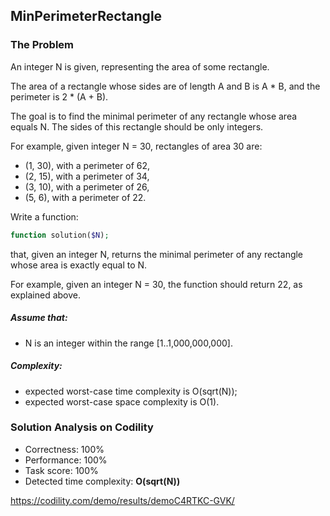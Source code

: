 ## MinPerimeterRectangle

### The Problem

An integer N is given, representing the area of some rectangle.

The area of a rectangle whose sides are of length A and B is A * B, and the perimeter is 2 * (A + B).

The goal is to find the minimal perimeter of any rectangle whose area equals N. The sides of this rectangle should be only integers.

For example, given integer N = 30, rectangles of area 30 are:

* (1, 30), with a perimeter of 62,
* (2, 15), with a perimeter of 34,
* (3, 10), with a perimeter of 26,
* (5, 6), with a perimeter of 22.

Write a function:
```php
function solution($N);
```
that, given an integer N, returns the minimal perimeter of any rectangle whose area is exactly equal to N.

For example, given an integer N = 30, the function should return 22, as explained above.

##### Assume that:
* N is an integer within the range [1..1,000,000,000].

##### Complexity:
* expected worst-case time complexity is O(sqrt(N));
* expected worst-case space complexity is O(1).

### Solution Analysis on Codility
* Correctness: 100%
* Performance: 100%
* Task score: 100%
* Detected time complexity: __O(sqrt(N))__

https://codility.com/demo/results/demoC4RTKC-GVK/
